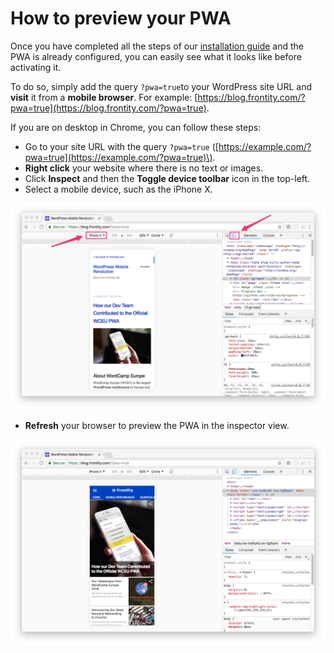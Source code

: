 # How to preview your PWA

Once you have completed all the steps of our [installation guide](wp-pwa-plugin-installation.md) and the PWA is already configured, you can easily see what it looks like before activating it.

To do so, simply add the query `?pwa=true`to your WordPress site URL and **visit** it from a **mobile browser**. For example: [https://blog.frontity.com/?pwa=true](https://blog.frontity.com/?pwa=true).

If you are on desktop in Chrome, you can follow these steps:

* Go to your site URL with the query `?pwa=true` \([https://example.com/?pwa=true](https://example.com/?pwa=true)\).
* **Right click** your website where there is no text or images.
* Click **Inspect** and then the **Toggle device toolbar** icon in the top-left.
* Select a mobile device, such as the iPhone X.

![](../.gitbook/assets/toggle-device-toolbar.png)

* **Refresh** your browser to preview the PWA in the inspector view.

![](../.gitbook/assets/refresh-and-preview-pwa.png)


